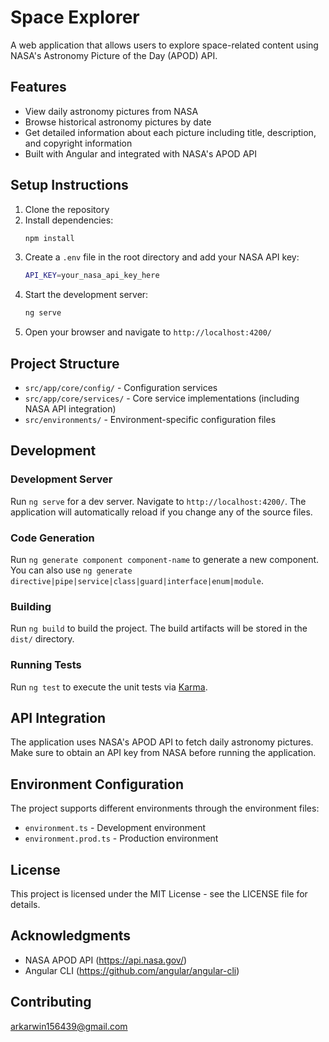 # Space Explorer

A web application that allows users to explore space-related content using NASA's Astronomy Picture of the Day (APOD) API.

## Features

- View daily astronomy pictures from NASA
- Browse historical astronomy pictures by date
- Get detailed information about each picture including title, description, and copyright information
- Built with Angular and integrated with NASA's APOD API

## Setup Instructions

1. Clone the repository
2. Install dependencies:
   ```bash
   npm install
   ```
3. Create a `.env` file in the root directory and add your NASA API key:
   ```bash
   API_KEY=your_nasa_api_key_here
   ```
4. Start the development server:
   ```bash
   ng serve
   ```
5. Open your browser and navigate to `http://localhost:4200/`

## Project Structure

- `src/app/core/config/` - Configuration services
- `src/app/core/services/` - Core service implementations (including NASA API integration)
- `src/environments/` - Environment-specific configuration files

## Development

### Development Server

Run `ng serve` for a dev server. Navigate to `http://localhost:4200/`. The application will automatically reload if you change any of the source files.

### Code Generation

Run `ng generate component component-name` to generate a new component. You can also use `ng generate directive|pipe|service|class|guard|interface|enum|module`.

### Building

Run `ng build` to build the project. The build artifacts will be stored in the `dist/` directory.

### Running Tests

Run `ng test` to execute the unit tests via [Karma](https://karma-runner.github.io).

## API Integration

The application uses NASA's APOD API to fetch daily astronomy pictures. Make sure to obtain an API key from NASA before running the application.

## Environment Configuration

The project supports different environments through the environment files:
- `environment.ts` - Development environment
- `environment.prod.ts` - Production environment

## License

This project is licensed under the MIT License - see the LICENSE file for details.

## Acknowledgments

- NASA APOD API (https://api.nasa.gov/)
- Angular CLI (https://github.com/angular/angular-cli)

## Contributing

arkarwin156439@gmail.com